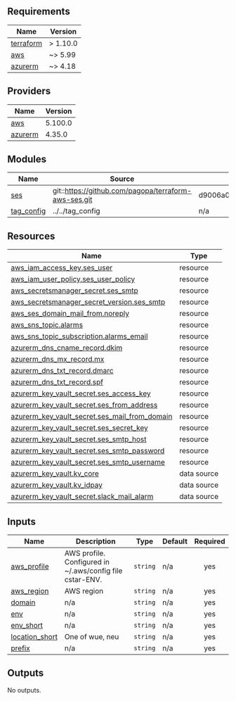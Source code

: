 <!-- markdownlint-disable -->
<!-- BEGIN_TF_DOCS -->
## Requirements

| Name | Version |
|------|---------|
| <a name="requirement_terraform"></a> [terraform](#requirement\_terraform) | > 1.10.0 |
| <a name="requirement_aws"></a> [aws](#requirement\_aws) | ~> 5.99 |
| <a name="requirement_azurerm"></a> [azurerm](#requirement\_azurerm) | ~> 4.18 |

## Providers

| Name | Version |
|------|---------|
| <a name="provider_aws"></a> [aws](#provider\_aws) | 5.100.0 |
| <a name="provider_azurerm"></a> [azurerm](#provider\_azurerm) | 4.35.0 |

## Modules

| Name | Source | Version |
|------|--------|---------|
| <a name="module_ses"></a> [ses](#module\_ses) | git::https://github.com/pagopa/terraform-aws-ses.git | d9006a0e756b8ae963abc29624e57bc21001c345 |
| <a name="module_tag_config"></a> [tag\_config](#module\_tag\_config) | ../../tag_config | n/a |

## Resources

| Name | Type |
|------|------|
| [aws_iam_access_key.ses_user](https://registry.terraform.io/providers/hashicorp/aws/latest/docs/resources/iam_access_key) | resource |
| [aws_iam_user_policy.ses_user_policy](https://registry.terraform.io/providers/hashicorp/aws/latest/docs/resources/iam_user_policy) | resource |
| [aws_secretsmanager_secret.ses_smtp](https://registry.terraform.io/providers/hashicorp/aws/latest/docs/resources/secretsmanager_secret) | resource |
| [aws_secretsmanager_secret_version.ses_smtp](https://registry.terraform.io/providers/hashicorp/aws/latest/docs/resources/secretsmanager_secret_version) | resource |
| [aws_ses_domain_mail_from.noreply](https://registry.terraform.io/providers/hashicorp/aws/latest/docs/resources/ses_domain_mail_from) | resource |
| [aws_sns_topic.alarms](https://registry.terraform.io/providers/hashicorp/aws/latest/docs/resources/sns_topic) | resource |
| [aws_sns_topic_subscription.alarms_email](https://registry.terraform.io/providers/hashicorp/aws/latest/docs/resources/sns_topic_subscription) | resource |
| [azurerm_dns_cname_record.dkim](https://registry.terraform.io/providers/hashicorp/azurerm/latest/docs/resources/dns_cname_record) | resource |
| [azurerm_dns_mx_record.mx](https://registry.terraform.io/providers/hashicorp/azurerm/latest/docs/resources/dns_mx_record) | resource |
| [azurerm_dns_txt_record.dmarc](https://registry.terraform.io/providers/hashicorp/azurerm/latest/docs/resources/dns_txt_record) | resource |
| [azurerm_dns_txt_record.spf](https://registry.terraform.io/providers/hashicorp/azurerm/latest/docs/resources/dns_txt_record) | resource |
| [azurerm_key_vault_secret.ses_access_key](https://registry.terraform.io/providers/hashicorp/azurerm/latest/docs/resources/key_vault_secret) | resource |
| [azurerm_key_vault_secret.ses_from_address](https://registry.terraform.io/providers/hashicorp/azurerm/latest/docs/resources/key_vault_secret) | resource |
| [azurerm_key_vault_secret.ses_mail_from_domain](https://registry.terraform.io/providers/hashicorp/azurerm/latest/docs/resources/key_vault_secret) | resource |
| [azurerm_key_vault_secret.ses_secret_key](https://registry.terraform.io/providers/hashicorp/azurerm/latest/docs/resources/key_vault_secret) | resource |
| [azurerm_key_vault_secret.ses_smtp_host](https://registry.terraform.io/providers/hashicorp/azurerm/latest/docs/resources/key_vault_secret) | resource |
| [azurerm_key_vault_secret.ses_smtp_password](https://registry.terraform.io/providers/hashicorp/azurerm/latest/docs/resources/key_vault_secret) | resource |
| [azurerm_key_vault_secret.ses_smtp_username](https://registry.terraform.io/providers/hashicorp/azurerm/latest/docs/resources/key_vault_secret) | resource |
| [azurerm_key_vault.kv_core](https://registry.terraform.io/providers/hashicorp/azurerm/latest/docs/data-sources/key_vault) | data source |
| [azurerm_key_vault.kv_idpay](https://registry.terraform.io/providers/hashicorp/azurerm/latest/docs/data-sources/key_vault) | data source |
| [azurerm_key_vault_secret.slack_mail_alarm](https://registry.terraform.io/providers/hashicorp/azurerm/latest/docs/data-sources/key_vault_secret) | data source |

## Inputs

| Name | Description | Type | Default | Required |
|------|-------------|------|---------|:--------:|
| <a name="input_aws_profile"></a> [aws\_profile](#input\_aws\_profile) | AWS profile. Configured in ~/.aws/config file cstar-ENV. | `string` | n/a | yes |
| <a name="input_aws_region"></a> [aws\_region](#input\_aws\_region) | AWS region | `string` | n/a | yes |
| <a name="input_domain"></a> [domain](#input\_domain) | n/a | `string` | n/a | yes |
| <a name="input_env"></a> [env](#input\_env) | n/a | `string` | n/a | yes |
| <a name="input_env_short"></a> [env\_short](#input\_env\_short) | n/a | `string` | n/a | yes |
| <a name="input_location_short"></a> [location\_short](#input\_location\_short) | One of wue, neu | `string` | n/a | yes |
| <a name="input_prefix"></a> [prefix](#input\_prefix) | n/a | `string` | n/a | yes |

## Outputs

No outputs.
<!-- END_TF_DOCS -->
